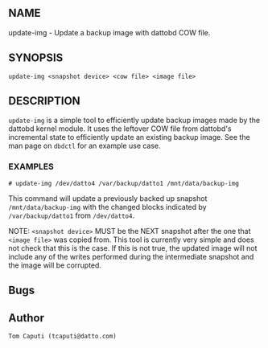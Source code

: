 ## NAME

update-img - Update a backup image with dattobd COW file.

## SYNOPSIS

`update-img <snapshot device> <cow file> <image file>`

## DESCRIPTION

`update-img` is a simple tool to efficiently update backup images made by the dattobd kernel module. It uses the leftover COW file from dattobd's incremental state to efficiently update an existing backup image. See the man page on `dbdctl` for an example use case.

### EXAMPLES

`# update-img /dev/datto4 /var/backup/datto1 /mnt/data/backup-img`

This command will update a previously backed up snapshot `/mnt/data/backup-img` with the changed blocks indicated by `/var/backup/datto1` from `/dev/datto4`.

NOTE: `<snapshot device>` MUST be the NEXT snapshot after the one that `<image file>` was copied from. This tool is currently very simple and does not check that this is the case. If this is not true, the updated image will not include any of the writes performed during the intermediate snapshot and the image will be corrupted.

## Bugs

## Author

    Tom Caputi (tcaputi@datto.com)
